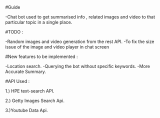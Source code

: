 #Guide

-Chat bot used to get summarised info , related images and video to that particular topic in a single place.

#TODO :

-Random images and video generation from the rest API.
-To fix the size issue of the image and video player in chat screen

#New features to be implemented :

-Location search.
-Querying the bot without specific keywords.
-More Accurate Summary.

#API Used :

1.) HPE text-search API.

2.) Getty Images Search Api.

3.)Youtube Data Api.

